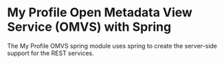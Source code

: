 <!-- SPDX-License-Identifier: Apache-2.0 -->
<!-- Copyright Contributors to the ODPi Egeria project.  -->

# My Profile Open Metadata View Service (OMVS) with Spring

The My Profile OMVS spring module uses spring to create the server-side support for the REST services.